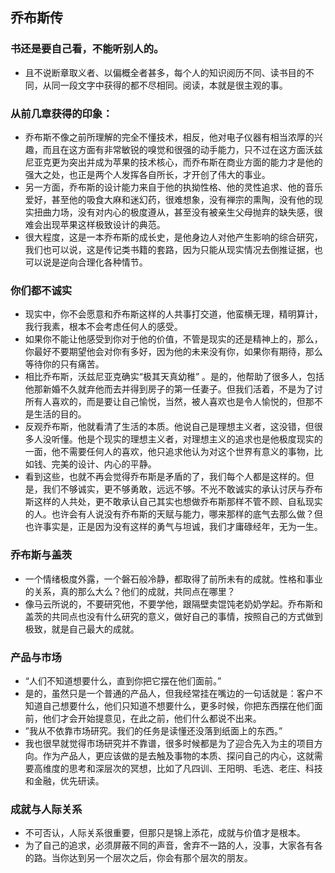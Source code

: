 ## 乔布斯传

### 书还是要自己看，不能听别人的。
* 且不说断章取义者、以偏概全者甚多，每个人的知识阅历不同、读书目的不同，从同一段文字中获得的都不尽相同。阅读，本就是很主观的事。

### 从前几章获得的印象：
* 乔布斯不像之前所理解的完全不懂技术，相反，他对电子仪器有相当浓厚的兴趣，而且在这方面有非常敏锐的嗅觉和很强的动手能力，只不过在这方面沃兹尼亚克更为突出并成为苹果的技术核心，而乔布斯在商业方面的能力才是他的强大之处，也正是两个人发挥各自所长，才开创了伟大的事业。
* 另一方面，乔布斯的设计能力来自于他的执拗性格、他的灵性追求、他的音乐爱好，甚至他的吸食大麻和迷幻药，很难想象，没有禅宗的熏陶，没有他的现实扭曲力场，没有对内心的极度遵从，甚至没有被亲生父母抛弃的缺失感，很难会出现苹果这样极致设计的典范。
* 很大程度，这是一本乔布斯的成长史，是他身边人对他产生影响的综合研究，我们也可以说，这是传记类书籍的套路，因为只能从现实情况去倒推证据，也可以说是逆向合理化各种情节。

### 你们都不诚实
* 现实中，你不会愿意和乔布斯这样的人共事打交道，他蛮横无理，精明算计，我行我素，根本不会考虑任何人的感受。
* 如果你不能让他感受到你对于他的价值，不管是现实的还是精神上的，那么，你最好不要期望他会对你有多好，因为他的未来没有你，如果你有期待，那么等待你的只有痛苦。
* 相比乔布斯，沃兹尼亚克确实“极其天真幼稚”
。是的，他帮助了很多人，包括他那新婚不久就弃他而去并得到房子的第一任妻子。但我们活着，不是为了讨所有人喜欢的，而是要让自己愉悦，当然，被人喜欢也是令人愉悦的，但那不是生活的目的。
* 反观乔布斯，他就看清了生活的本质。他说自己是理想主义者，这没错，但很多人没听懂。他是个现实的理想主义者，对理想主义的追求也是他极度现实的一面，他不需要任何人的喜欢，他只追求他认为对这个世界有意义的事物，比如钱、完美的设计、内心的平静。
* 看到这些，也就不再会觉得乔布斯是矛盾的了，我们每个人都是这样的。但是，我们不够诚实，更不够勇敢，远远不够。不光不敢诚实的承认讨厌与乔布斯这样的人共处，更不敢承认自己其实也想做乔布斯那样不管不顾、自私现实的人。也许会有人说没有乔布斯的天赋与能力，哪来那样的底气去那么做？但也许事实是，正是因为没有这样的勇气与坦诚，我们才庸碌经年，无为一生。

### 乔布斯与盖茨
* 一个情绪极度外露，一个磐石般冷静，都取得了前所未有的成就。性格和事业的关系，真的那么大么？他们的成就，共同点在哪里？
* 像马云所说的，不要研究他，不要学他，跟隔壁卖馄饨老奶奶学起。乔布斯和盖茨的共同点也没有什么研究的意义，做好自己的事情，按照自己的方式做到极致，就是自己最大的成就。

### 产品与市场
* “人们不知道想要什么，直到你把它摆在他们面前。”
* 是的，虽然只是一个普通的产品人，但我经常挂在嘴边的一句话就是：客户不知道自己想要什么，他们只知道不想要什么，更多时候，你把东西摆在他们面前，他们才会开始提意见，在此之前，他们什么都说不出来。
* ”我从不依靠市场研究。我们的任务是读懂还没落到纸面上的东西。”
* 我也很早就觉得市场研究并不靠谱，很多时候都是为了迎合先入为主的项目方向。作为产品人，更应该做的是去触及事物的本质、探问自己的内心，这就需要高维度的思考和深层次的冥想，比如了凡四训、王阳明、毛选、老庄、科技和金融，优先研读。

### 成就与人际关系
* 不可否认，人际关系很重要，但那只是锦上添花，成就与价值才是根本。
* 为了自己的追求，必须屏蔽不同的声音，舍弃不一路的人，没事，大家各有各的路。当你达到另一个层次之后，你会有那个层次的朋友。
